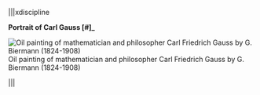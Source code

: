 
|||xdiscipline

**Portrait of Carl Gauss [#]_**

![Oil painting of mathematician and philosopher Carl Friedrich Gauss by G. Biermann (1824-1908)](Images/Carl_Friedrich_Gauss.jpg)
Oil painting of mathematician and philosopher Carl Friedrich Gauss by G. Biermann (1824-1908)



|||